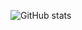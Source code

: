 ![GitHub stats](https://github-readme-stats.vercel.app/api?username=tobrun&show_icons=true&theme=radical)
